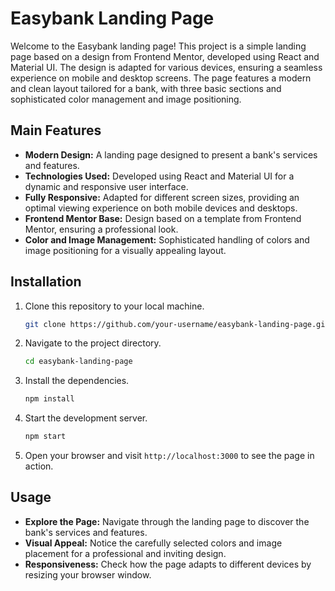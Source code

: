 # Easybank Landing Page

Welcome to the Easybank landing page! This project is a simple landing page based on a design from Frontend Mentor, developed using React and Material UI. The design is adapted for various devices, ensuring a seamless experience on mobile and desktop screens. The page features a modern and clean layout tailored for a bank, with three basic sections and sophisticated color management and image positioning.

## Main Features

- **Modern Design:** A landing page designed to present a bank's services and features.
- **Technologies Used:** Developed using React and Material UI for a dynamic and responsive user interface.
- **Fully Responsive:** Adapted for different screen sizes, providing an optimal viewing experience on both mobile devices and desktops.
- **Frontend Mentor Base:** Design based on a template from Frontend Mentor, ensuring a professional look.
- **Color and Image Management:** Sophisticated handling of colors and image positioning for a visually appealing layout.

## Installation

1. Clone this repository to your local machine.
   ```bash
   git clone https://github.com/your-username/easybank-landing-page.git
   ```
2. Navigate to the project directory.
   ```bash
   cd easybank-landing-page
   ```
3. Install the dependencies.
   ```bash
   npm install
   ```
4. Start the development server.
   ```bash
   npm start
   ```
5. Open your browser and visit `http://localhost:3000` to see the page in action.

## Usage

- **Explore the Page:** Navigate through the landing page to discover the bank's services and features.
- **Visual Appeal:** Notice the carefully selected colors and image placement for a professional and inviting design.
- **Responsiveness:** Check how the page adapts to different devices by resizing your browser window.
